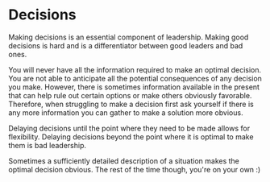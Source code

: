 # Decisions

Making decisions is an essential component of leadership. Making good decisions is hard and is a differentiator between good leaders and bad ones.

You will never have all the information required to make an optimal decision. You are not able to anticipate all the potential consequences of any decision you make. However, there is sometimes information available in the present that can help rule out certain options or make others obviously favorable. Therefore, when struggling to make a decision first ask yourself if there is any more information you can gather to make a solution more obvious.

Delaying decisions until the point where they need to be made allows for flexibility. Delaying decisions beyond the point where it is optimal to make them is bad leadership.

Sometimes a sufficiently detailed description of a situation makes the optimal decision obvious. The rest of the time though, you're on your own :)
